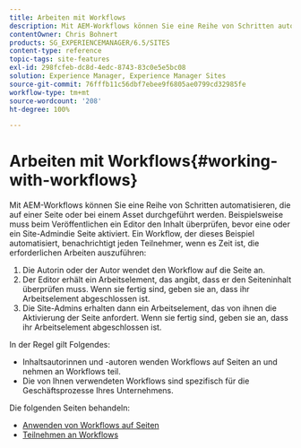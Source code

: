 ```yaml
---
title: Arbeiten mit Workflows
description: Mit AEM-Workflows können Sie eine Reihe von Schritten automatisieren, die auf einer Seite oder bei einem Asset durchgeführt werden. Beispielsweise muss beim Veröffentlichen ein Editor den Inhalt überprüfen, bevor eine oder ein Site-Admindie Seite aktiviert. Ein Workflow, der dieses Beispiel automatisiert, benachrichtigt jeden Teilnehmer, wenn es Zeit ist, die erforderlichen Arbeiten auszuführen.
contentOwner: Chris Bohnert
products: SG_EXPERIENCEMANAGER/6.5/SITES
content-type: reference
topic-tags: site-features
exl-id: 298fcfeb-dc8d-4edc-8743-83c0e5e5bc08
solution: Experience Manager, Experience Manager Sites
source-git-commit: 76fffb11c56dbf7ebee9f6805ae0799cd32985fe
workflow-type: tm+mt
source-wordcount: '208'
ht-degree: 100%

---
```


# Arbeiten mit Workflows{#working-with-workflows}

Mit AEM-Workflows können Sie eine Reihe von Schritten automatisieren, die auf einer Seite oder bei einem Asset durchgeführt werden. Beispielsweise muss beim Veröffentlichen ein Editor den Inhalt überprüfen, bevor eine oder ein Site-Admindie Seite aktiviert. Ein Workflow, der dieses Beispiel automatisiert, benachrichtigt jeden Teilnehmer, wenn es Zeit ist, die erforderlichen Arbeiten auszuführen:

1. Die Autorin oder der Autor wendet den Workflow auf die Seite an.
1. Der Editor erhält ein Arbeitselement, das angibt, dass er den Seiteninhalt überprüfen muss. Wenn sie fertig sind, geben sie an, dass ihr Arbeitselement abgeschlossen ist.
1. Die Site-Admins erhalten dann ein Arbeitselement, das von ihnen die Aktivierung der Seite anfordert. Wenn sie fertig sind, geben sie an, dass ihr Arbeitselement abgeschlossen ist.

In der Regel gilt Folgendes:

* Inhaltsautorinnen und -autoren wenden Workflows auf Seiten an und nehmen an Workflows teil.
* Die von Ihnen verwendeten Workflows sind spezifisch für die Geschäftsprozesse Ihres Unternehmens.

Die folgenden Seiten behandeln:

* [Anwenden von Workflows auf Seiten](/help/sites-classic-ui-authoring/classic-workflows-applying.md)
* [Teilnehmen an Workflows](/help/sites-classic-ui-authoring/classic-workflows-participating.md)
